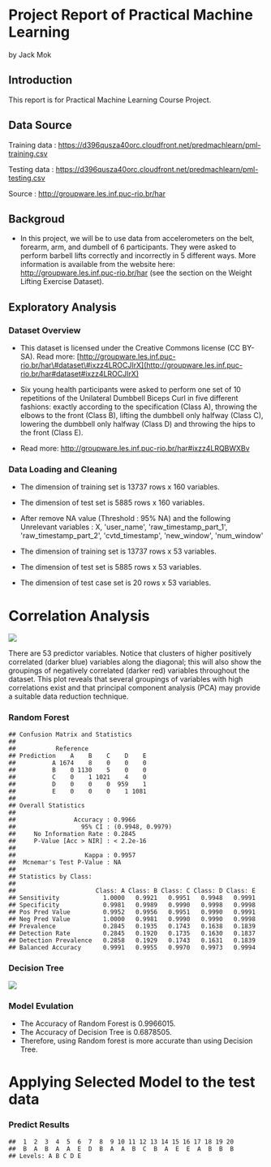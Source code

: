 Project Report of Practical Machine Learning
================
by Jack Mok

Introduction
------------

This report is for Practical Machine Learning Course Project.

Data Source
-----------

Training data : <https://d396qusza40orc.cloudfront.net/predmachlearn/pml-training.csv>

Testing data : <https://d396qusza40orc.cloudfront.net/predmachlearn/pml-testing.csv>

Source : <http://groupware.les.inf.puc-rio.br/har>

Backgroud
---------

-   In this project, we will be to use data from accelerometers on the belt, forearm, arm, and dumbell of 6 participants. They were asked to perform barbell lifts correctly and incorrectly in 5 different ways. More information is available from the website here: <http://groupware.les.inf.puc-rio.br/har> (see the section on the Weight Lifting Exercise Dataset).

Exploratory Analysis
--------------------

### Dataset Overview

-   This dataset is licensed under the Creative Commons license (CC BY-SA). Read more: [http://groupware.les.inf.puc-rio.br/har\#dataset\#ixzz4LROCJIrX](http://groupware.les.inf.puc-rio.br/har#dataset#ixzz4LROCJIrX)

-   Six young health participants were asked to perform one set of 10 repetitions of the Unilateral Dumbbell Biceps Curl in five different fashions: exactly according to the specification (Class A), throwing the elbows to the front (Class B), lifting the dumbbell only halfway (Class C), lowering the dumbbell only halfway (Class D) and throwing the hips to the front (Class E).

-   Read more: <http://groupware.les.inf.puc-rio.br/har#ixzz4LRQBWXBv>

### Data Loading and Cleaning

-   The dimension of training set is 13737 rows x 160 variables.

-   The dimension of test set is 5885 rows x 160 variables.

-   After remove NA value (Threshold : 95% NA) and the following Unrelevant variables : X, 'user\_name', 'raw\_timestamp\_part\_1', 'raw\_timestamp\_part\_2', 'cvtd\_timestamp', 'new\_window', 'num\_window'

-   The dimension of training set is 13737 rows x 53 variables.

-   The dimension of test set is 5885 rows x 53 variables.

-   The dimension of test case set is 20 rows x 53 variables.

Correlation Analysis
====================

![](Pratical_Machine_Learning_Project_Report_files/figure-markdown_github/unnamed-chunk-4-1.png)

There are 53 predictor variables. Notice that clusters of higher positively correlated (darker blue) variables along the diagonal; this will also show the groupings of negatively correlated (darker red) variables throughout the dataset. This plot reveals that several groupings of variables with high correlations exist and that principal component analysis (PCA) may provide a suitable data reduction technique.

### Random Forest

    ## Confusion Matrix and Statistics
    ## 
    ##           Reference
    ## Prediction    A    B    C    D    E
    ##          A 1674    8    0    0    0
    ##          B    0 1130    5    0    0
    ##          C    0    1 1021    4    0
    ##          D    0    0    0  959    1
    ##          E    0    0    0    1 1081
    ## 
    ## Overall Statistics
    ##                                           
    ##                Accuracy : 0.9966          
    ##                  95% CI : (0.9948, 0.9979)
    ##     No Information Rate : 0.2845          
    ##     P-Value [Acc > NIR] : < 2.2e-16       
    ##                                           
    ##                   Kappa : 0.9957          
    ##  Mcnemar's Test P-Value : NA              
    ## 
    ## Statistics by Class:
    ## 
    ##                      Class: A Class: B Class: C Class: D Class: E
    ## Sensitivity            1.0000   0.9921   0.9951   0.9948   0.9991
    ## Specificity            0.9981   0.9989   0.9990   0.9998   0.9998
    ## Pos Pred Value         0.9952   0.9956   0.9951   0.9990   0.9991
    ## Neg Pred Value         1.0000   0.9981   0.9990   0.9990   0.9998
    ## Prevalence             0.2845   0.1935   0.1743   0.1638   0.1839
    ## Detection Rate         0.2845   0.1920   0.1735   0.1630   0.1837
    ## Detection Prevalence   0.2858   0.1929   0.1743   0.1631   0.1839
    ## Balanced Accuracy      0.9991   0.9955   0.9970   0.9973   0.9994

### Decision Tree

![](Pratical_Machine_Learning_Project_Report_files/figure-markdown_github/unnamed-chunk-6-1.png)

### Model Evulation

-   The Accuracy of Random Forest is 0.9966015.
-   The Accuracy of Decision Tree is 0.6878505.
-   Therefore, using Random forest is more accurate than using Decision Tree.

Applying Selected Model to the test data
========================================

### Predict Results

    ##  1  2  3  4  5  6  7  8  9 10 11 12 13 14 15 16 17 18 19 20 
    ##  B  A  B  A  A  E  D  B  A  A  B  C  B  A  E  E  A  B  B  B 
    ## Levels: A B C D E
